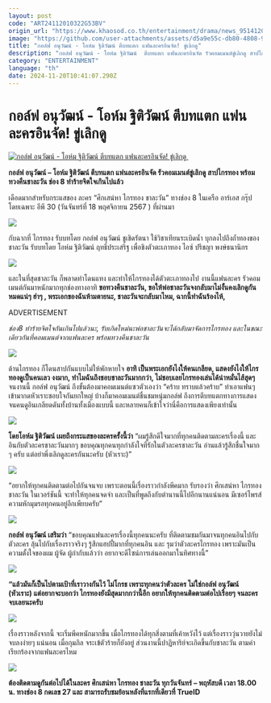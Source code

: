 ```yaml
---
layout: post
code: "ART24112010322G53BV"
origin_url: "https://www.khaosod.co.th/entertainment/drama/news_9514120"
image: "https://github.com/user-attachments/assets/d5a9e55c-db80-4808-93b8-1e3715a684c1"
title: "กอล์ฟ อนุวัฒน์ - โอห์ม ฐิติวัฒน์ ตีบทแตก แฟนละครอินจัด! ขู่เลิกดู"
description: "กอล์ฟ อนุวัฒน์ - โอห์ม ฐิติวัฒน์  ตีบทแตก แฟนละครอินจัด รัวคอมเมนต์ขู่เลิกดู สาปไกรทอง พร้อมทวงคืนชาละวัน ช่อง 8 ทำร้ายจิตใจเกินไปแล้ว"
category: "ENTERTAINMENT"
language: "th"
date: 2024-11-20T10:41:07.290Z
---
```


# กอล์ฟ อนุวัฒน์ - โอห์ม ฐิติวัฒน์ ตีบทแตก แฟนละครอินจัด! ขู่เลิกดู

[![กอล์ฟ อนุวัฒน์ - โอห์ม ฐิติวัฒน์ ตีบทแตก แฟนละครอินจัด! ขู่เลิกดู ](https://www.khaosod.co.th/wpapp/uploads/2024/11/ปกข่าว4คำ-สีขาว-Edit-3.jpg "กอล์ฟ อนุวัฒน์ - โอห์ม ฐิติวัฒน์ ตีบทแตก แฟนละครอินจัด! ขู่เลิกดู ")](https://www.khaosod.co.th/wpapp/uploads/2024/11/ปกข่าว4คำ-สีขาว-Edit-3.jpg)

**กอล์ฟ อนุวัฒน์ – โอห์ม ฐิติวัฒน์ ตีบทแตก แฟนละครอินจัด รัวคอมเมนต์ขู่เลิกดู สาปไกรทอง พร้อมทวงคืนชาละวัน ช่อง 8 ทำร้ายจิตใจเกินไปแล้ว**

เดือดมากสำหรับกระแสของ ละคร “ศึกเสน่หา ไกรทอง ชาละวัน” ทางช่อง 8 ในเครือ อาร์เอส กรุ๊ป โดยเฉพาะ อีพี 30 (วันจันทร์ที่ 18 พฤศจิกายน 2567 ) ที่ผ่านมา

![](https://www.khaosod.co.th/wpapp/uploads/2024/11/THUNiiZ-2024-11-11-14h51m03s005-696x392.jpg)

กับฉากที่ ไกรทอง รับบทโดย กอล์ฟ อนุวัฒน์ ชูเชิดรัตนา ใช้วิชาเทียนระเบิดน้ำ บุกลงไปถึงถ้ำทองของชาละวัน รับบทโดย โอห์ม ฐิติวัฒน์ ฤทธิ์ประเสริฐ เพื่อชิงตัวตะเภาทอง ไอซ์ ปรีชญา พงษ์ธนานิกร

![](https://www.khaosod.co.th/wpapp/uploads/2024/11/THUNiiZ-2024-11-11-14h52m10s937-696x392.jpg)

และในที่สุดชาละวัน ก็พลาดท่าโดนแทง และทำให้ไกรทองได้ตัวตะเภาทองไป งานนี้แฟนละคร รัวคอมเมนต์กันมาหนักมากทุกช่องทางอาทิ **ขอทวงคืนชาละวัน, ขอให้พ่อชาละวันจงกลับมาไม่งั้นคงเลิกดูกันหมดแน่ๆ ฮ่าๆ , พระเอกของฉันห้ามตายนะ, ชาละวันจะกลับมาไหม, ฉากนี้ทำฉันร้องไห้,**

ADVERTISEMENT

_ช่อง8 ทำร้ายจิตใจกันเกินไปแล้วนะ, รับเกิดใหม่นะพ่อชาละวันจะได้กลับมาจัดการไกรทอง และในขณะเดียวกันที่คอมเมนต์จากแฟนละคร พร้อมทวงคืนชาละวัน_

![](https://www.khaosod.co.th/wpapp/uploads/2024/11/THUNiiZ-2024-11-11-14h51m12s095-696x392.jpg)

ด้านไกรทอง ก็โดนสาปกันแบบไม่ให้พักหายใจ **อาทิ เป็นพระเอกยังไงให้คนเกลียด, แสดงยังไงให้ไกรทองดูเป็นคนเลว งงมาก, ทำไมฉันถึงชอบชาละวันมากกว่า, ไม่ชอบเลยไกรทองเล่นได้น่าหมั่นไส้สุดๆ** จนงานนี้ กอล์ฟ อนุวัฒน์ ถึงขั้นต้องมาคอมเมนต์แซวตัวเองว่า “คร้าบ ทราบแล้วคร้าบ” ทำเอาแฟนๆ เข้ามากดหัวเราะชอบใจกันยกใหญ่ บ้างก็มาคอมเมนต์ชื่นชมหนุ่มกอล์ฟ ถึงการตีบทแตกทางการแสดงจนคนดูอินเกลียดดันทั้งบ้านทั้งเมืองแบบนี้ และหลายคนก็เข้าใจว่านี่คือการแสดงเพียงเท่านั้น

![](https://www.khaosod.co.th/wpapp/uploads/2024/11/LINE_ALBUM_รีทัช_241119_3-696x464.jpg)



**โดยโอห์ม ฐิติวัฒน์ เผยถึงกระแสของละครครั้งนี้ว่า** “ผมรู้สึกดีใจมากที่ทุกคนติดตามละครเรื่องนี้ และอินกับตัวละครชาละวันมากๆ ขอบคุณทุกคนทุกกำลังใจที่รักในตัวละครชาละวัน อ่านแล้วรู้สึกชื่นใจมาก ๆ ครับ แต่อย่าพึ่งเลิกดูละครกันนะครับ (หัวเราะ)”

![](https://www.khaosod.co.th/wpapp/uploads/2024/11/4-23-696x470.jpg)

“อยากให้ทุกคนติดตามต่อไปกันจนจบ เพราะตอนนี้เรื่องราวกำลังพีคมาก รับรองว่า ศึกเสน่หา ไกรทอง ชาละวัน ในเวอร์ชันนี้ จะทำให้ทุกคนจดจำ และเป็นที่พูดถึงกับตำนานนี้ไปอีกนานแน่นอน มีเซอร์ไพรส์ความหักมุมรอทุกคนอยู่อีกเพียบครับ”

![](https://www.khaosod.co.th/wpapp/uploads/2024/11/3-22-696x470.jpg)



**กอล์ฟ อนุวัฒน์ เสริมว่า** “ขอบคุณแฟนละครเรื่องนี้ทุกคนนะครับ ที่ติดตามชมกันมาจนทุกคนอินไปกับตัวละคร ลุ้นไปกับเรื่องราวจริงๆ รู้สึกแฮปปี้มากที่ทุกคนอิน และ รุมว่าตัวละครไกรทอง เพราะมันเป็นความตั้งใจของผม ผู้จัด ผู้กำกับแล้วว่า อยากจะดีไซน์การเล่นออกมาในทิศทางนี้”

![](https://www.khaosod.co.th/wpapp/uploads/2024/11/2-31-696x470.jpg)



**“แล้วมันก็เป็นไปตามเป้าที่เราวางกันไว้ ไม่โกรธ เพราะทุกคนว่าตัวละคร ไม่ใช่กอล์ฟ อนุวัฒน์ (หัวเราะ) แต่อยากจะบอกว่า ไกรทองยังมีสุดมากกว่านี้อีก อยากให้ทุกคนติดตามต่อไปเรื่อยๆ จนละครจบเลยนะครับ**

![](https://www.khaosod.co.th/wpapp/uploads/2024/11/1-49-696x470.jpg)



เรื่องราวหลังจากนี้ จะเริ่มพีคหนักมากขึ้น เมื่อไกรทองได้ทุกสิ่งตามที่เค้าหวังไว้ แต่เรื่องราววุ่นวายยังไม่จบลงง่ายๆ แน่นอน เมื่อกุมภิล จระเข้ตัวร้ายก็ยังอยู่ ส่วนงานนี้ปาฏิหาริย์จะเกิดขึ้นกับชาละวัน ตามคำเรียกร้องจากแฟนละครไหม

![](https://www.khaosod.co.th/wpapp/uploads/2024/11/467371701_1122780325878209_159318114133206659_n-696x630.jpg)



**ต้องติดตามดูกันต่อไปได้ในละคร ศึกเสน่หา ไกรทอง ชาละวัน ทุกวันจันทร์ – พฤหัสบดี เวลา 18.00 น. ทางช่อง 8 กดเลข 27 และ สามารถรับชมย้อนหลังที่แรกที่เดียวที่ TrueID**